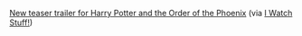 ---
layout: post
wordpress_id: 160
wordpress_url: http://noesbueno.com/archives/160
date: '2006-11-22 13:31:48 -0600'
date_gmt: '2006-11-22 18:31:48 -0600'
body: |
  <p><a href="http://pdl.warnerbros.com/wbmovies/orderofthephoenix/teaser/teaser_500.mov">New teaser trailer for Harry Potter and the Order of the Phoenix</a> <span class="via">(via <a href="http://www.iwatchstuff.com">I Watch Stuff!</a>)</span></p>
---